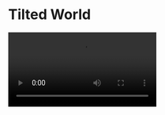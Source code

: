 <primary-label ref="event-held" />
<secondary-label ref="tilted-world-mc-version" />
<secondary-label ref="tilted-world-date" />

# Tilted World

<video src="https://www.youtube.com/watch?v=vmdr_0_f6e8"/>

## Über das Event {id="general-info"}

In dem Tilted World Event findet ihr euch in einer Welt wieder, welche um 45 Grad gedreht ist.
Bildet Allianzen, baut gedrehte Häuser und erkundet die Höhlen, in denen nichts mehr so ist wie sonst!

![thumbnail](tilted.world.png){border-effect="rounded"}

## Q&amp;A {id="q-a"}

{collapsible="true" default-state="collapsed"}
Wann beginnt das Event?
: Das Event läuft voraussichtlich vom **26.01.2025 16:00 Uhr** bis zum **28.01.2025 16:00 Uhr**.

Welche Version von Minecraft wird benötigt?
: Das Event wird in der Version **1.21.4** stattfinden.

Was passiert, wenn ich gegen die Regeln verstoße?
: Regelverstöße werden ernst genommen und können zum dauerhaften Ausschluss vom gesamten Server führen. Haltet euch
bitte an die Regeln, um ein faires und spaßiges Event für alle zu gewährleisten. Es gilt das [Serverregelwerk](rules.md).

Kann man auch später noch dem Event beitreten?
: Ja, auch wenn das Event bereits begonnen hat, kannst du jederzeit dem Event beitreten. Wenn allerdings die maximale
Spieleranzahl erreicht ist, kann es sein, dass du dich in die Warteschlange einreihen musst.

Wie viel Spieler können auf den Server?
: Der Server bietet Platz für mindestens `100` Spieler.
Je nach performance lassen sich die Plätze erweitern.